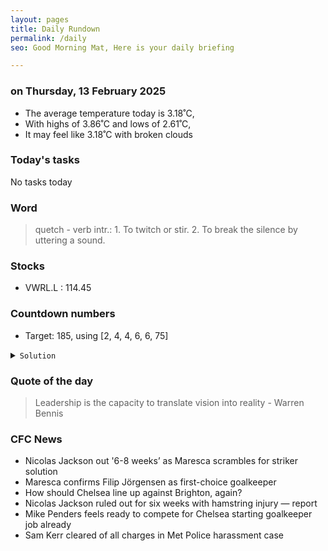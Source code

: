```yaml
---
layout: pages
title: Daily Rundown
permalink: /daily
seo: Good Morning Mat, Here is your daily briefing

---
```


<!-- weather_marker starts -->
### on Thursday, 13 February 2025

- The average temperature today is 3.18˚C,
- With highs of 3.86˚C and lows of 2.61˚C,
- It may feel like 3.18˚C with broken clouds

<!-- weather_marker ends -->

### Today's tasks
<!-- task_marker starts -->
No tasks today
<!-- task_marker ends -->

### Word

<!-- word_marker starts -->

 > quetch - verb intr.: 1. To twitch or stir. 2. To break the silence by uttering a sound.

<!-- word_marker ends -->

### Stocks

<!-- stocks_marker starts -->

- VWRL.L : 114.45

<!-- stocks_marker ends -->

### Countdown numbers
<!-- game_marker starts -->

- Target: 185, using [2, 4, 4, 6, 6, 75]
<details><summary><code>Solution</code></summary>


Solution: 75 x 6 / 2 - ( 6 + 4 ) x 4

Total: 4 solutions.

</details>

<!-- game_marker ends -->

### Quote of the day
<!-- quote_marker starts -->

> Leadership is the capacity to translate vision into reality - Warren Bennis

<!-- quote_marker ends -->

### CFC News
<!-- news_marker starts -->

 - Nicolas Jackson out '6-8 weeks’ as Maresca scrambles for striker solution
 - Maresca confirms Filip Jörgensen as first-choice goalkeeper
 - How should Chelsea line up against Brighton, again?
 - Nicolas Jackson ruled out for six weeks with hamstring injury — report
 - Mike Penders feels ready to compete for Chelsea starting goalkeeper job already
 - Sam Kerr cleared of all charges in Met Police harassment case

<!-- news_marker ends -->
